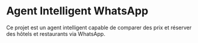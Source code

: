 # Agent Intelligent WhatsApp

Ce projet est un agent intelligent capable de comparer des prix et réserver des hôtels et restaurants via WhatsApp.